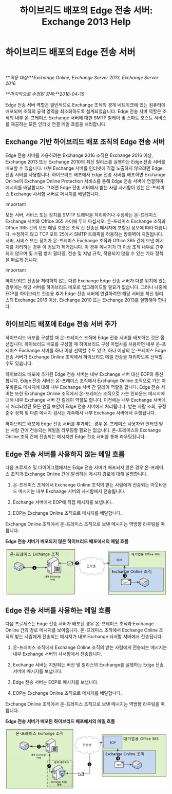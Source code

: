 ﻿---
title: '하이브리드 배포의 Edge 전송 서버: Exchange 2013 Help'
TOCTitle: 하이브리드 배포의 Edge 전송 서버
ms:assetid: 166b1490-5c56-40df-a17b-e8bb36224fd9
ms:mtpsurl: https://technet.microsoft.com/ko-kr/library/Hh134662(v=EXCHG.150)
ms:contentKeyID: 50484626
ms.date: 04/27/2018
mtps_version: v=EXCHG.150
ms.translationtype: HT
---

# 하이브리드 배포의 Edge 전송 서버

 

_**적용 대상:**Exchange Online, Exchange Server 2013, Exchange Server 2016_

_**마지막으로 수정된 항목:**2018-04-16_

Edge 전송 서버 역할은 일반적으로 Exchange 조직의 경계 네트워크에 있는 컴퓨터에 배포되며 조직의 공격 영역을 최소화하도록 설계되었습니다. Edge 전송 서버 역할은 조직의 내부 온-프레미스 Exchange 서버에 대한 SMTP 릴레이 및 스마트 호스트 서비스를 제공하는 모든 인터넷 연결 메일 흐름을 처리합니다.

## Exchange 기반 하이브리드 배포 조직의 Edge 전송 서버

Edge 전송 서버를 사용하려는 Exchange 2016 조직은 Exchange 2016 이상, Exchange 2013 또는 Exchange 2010의 최신 릴리스를 실행하는 Edge 전송 서버를 배포할 수 있습니다. 내부 Exchange 서버를 인터넷에 직접 노출하지 않으려면 Edge 전송 서버를 사용합니다. 하이브리드 배포에서 Edge 전송 서버를 배포하면 Exchange Online이 Exchange Online Protection 서비스를 통해 Edge 전송 서버에 연결하여 메시지를 배달합니다. 그러면 Edge 전송 서버에서 받는 사람 사서함이 있는 온-프레미스 Exchange 사서함 서버로 메시지를 배달합니다.


> [!IMPORTANT]
> 모든 서버, 서비스 또는 장치를 SMTP 트래픽을 처리하거나 수정하는 온-프레미스 Exchange 서버와 Office 365 사이에 두지 마십시오. 온-프레미스 Exchange 조직과 Office 365 간의 보안 메일 흐름은 조직 간 전송된 메시지에 포함된 정보에 따라 다릅니다. 수정하지 않고 TCP 포트 25에서 SMTP 트래픽을 허용하는 방화벽이 지원됩니다. 서버, 서비스 또는 장치가 온-프레미스 Exchange 조직과 Office 365 간에 보낸 메시지를 처리하는 경우 이 정보가 제거됩니다. 이 경우 메시지가 더 이상 조직 내부로 간주되지 않으며 및 스팸 방지 필터링, 전송 및 저널 규칙, 적용되지 않을 수 있는 기타 정책을 따르게 됩니다.




> [!IMPORTANT]
> 하이브리드 전송을 처리하지 않는 다른 Exchange Edge 전송 서버가 다른 위치에 있는 경우에는 해당 서버를 하이브리드 배포로 업그레이드할 필요가 없습니다. 그러나 나중에 EOP를 하이브리드 전송용 추가 Edge 전송 서버에 연결하려면 해당 서버를 최신 릴리스의 Exchange 2016 이상, Exchange 2010 또는 Exchange 2013를 실행해야 합니다.



## 하이브리드 배포에 Edge 전송 서버 추가

하이브리드 배포를 구성할 때 온-프레미스 조직에 Edge 전송 서버를 배포하는 것은 옵션입니다. 하이브리드 배포를 구성할 때 하이브리드 구성 마법사를 사용하면 내부 온-프레미스 Exchange 서버를 하나 이상 선택할 수도 있고, 하나 이상의 온-프레미스 Edge 전송 서버가 Exchange Online 조직에서 하이브리드 메일 전송을 처리하도록 선택할 수도 있습니다.

하이브리드 배포에 추가된 Edge 전송 서버는 내부 Exchange 서버 대신 EOP와 통신합니다. Edge 전송 서버는 온-프레미스 조직에서 Exchange Online 조직으로 가는 아웃바운드 메시지에 대해 내부 Exchange 서버 간 릴레이 역할을 합니다. Edge 전송 서버는 또한 Exchange Online 조직에서 온-프레미스 조직으로 가는 인바운드 메시지에 대해 내부 Exchange 서버 간 릴레이 역할도 합니다. 이전에는 내부 Exchange 서버에서 처리되었던 모든 연결 보안이 Edge 전송 서버에서 처리됩니다. 받는 사람 조회, 규정 준수 정책 및 다른 메시지 검사는 계속해서 내부 Exchange 서버에서 수행됩니다.

하이브리드 배포에 Edge 전송 서버를 추가하는 경우 온-프레미스 사용자와 인터넷 받는 사람 간에 전송되는 메일을 라우팅할 필요는 없습니다. 온-프레미스와 Exchange Online 조직 간에 전송되는 메시지만 Edge 전송 서버를 통해 라우팅됩니다.

## Edge 전송 서버를 사용하지 않는 메일 흐름

다음 프로세스 및 다이어그램에서는 Edge 전송 서버가 배포되지 않은 경우 온-프레미스 조직과 Exchange Online 간에 발생하는 메시지 경로에 대해 설명합니다.

1.  온-프레미스 조직에서 Exchange Online 조직의 받는 사람에게 전송되는 아웃바운드 메시지는 내부 Exchange 서버의 사서함에서 전송됩니다.

2.  Exchange 서버에서 EOP에 직접 메시지를 보냅니다.

3.  EOP는 Exchange Online 조직으로 메시지를 배달합니다.

Exchange Online 조직에서 온-프레미스 조직으로 보낸 메시지는 역방향 라우팅을 따릅니다.

**Edge 전송 서버가 배포되지 않은 하이브리드 배포에서의 메일 흐름**

![Edge 전송 서버를 사용하지 않는 하이브리드 메일 흐름](images/Hh134662.a95b4d1e-fd4a-4952-b891-22f84c9e71a3(EXCHG.150).png "Edge 전송 서버를 사용하지 않는 하이브리드 메일 흐름")

## Edge 전송 서버를 사용하는 메일 흐름

다음 프로세스는 Edge 전송 서버가 배포된 경우 온-프레미스 조직과 Exchange Online 간의 경로 메시지를 보여줍니다. 온-프레미스 조직에서 Exchange Online 조직의 받는 사람에게 전송되는 메시지가 내부 Exchange 사서함 서버에서 전송됩니다.

1.  온-프레미스 조직에서 Exchange Online 조직의 받는 사람에게 전송되는 메시지는 내부 Exchange 서버의 사서함에서 전송됩니다.

2.  Exchange 서버는 지원되는 버전 및 릴리스의 Exchange를 실행하는 Edge 전송 서버에 메시지를 보냅니다.

3.  Edge 전송 서버는 EOP로 메시지를 보냅니다.

4.  EOP는 Exchange Online 조직으로 메시지를 배달합니다.

Exchange Online 조직에서 온-프레미스 조직으로 보낸 메시지는 역방향 라우팅을 따릅니다.

**Edge 전송 서버가 배포된 하이브리드 배포에서의 메일 흐름**

![Edge 전송 서버를 사용하는 하이브리드 메일 흐름](images/Hh134662.821fe099-56f5-4501-8e1a-e184ba07a653(EXCHG.150).png "Edge 전송 서버를 사용하는 하이브리드 메일 흐름")

